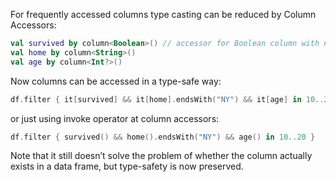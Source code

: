 [//]: # (title: Column accessors API)

For frequently accessed columns type casting can be reduced by Column Accessors:

```kotlin
val survived by column<Boolean>() // accessor for Boolean column with name 'survived'
val home by column<String>()
val age by column<Int?>()
```
Now columns can be accessed in a type-safe way:
```kotlin
df.filter { it[survived] && it[home].endsWith("NY") && it[age] in 10..20 }
```
or just using invoke operator at column accessors:
```kotlin
df.filter { survived() && home().endsWith("NY") && age() in 10..20 }
```

<warning>
Note that it still doesn’t solve the problem of whether the column actually exists in a data frame, but type-safety is now preserved.
</warning>
